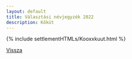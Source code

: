 ```yaml
---
layout: default
title: Választási névjegyzék 2022
description: Kőkút
---
```


{% include settlementHTMLs/Kooxxkuut.html %}

[Vissza](../)